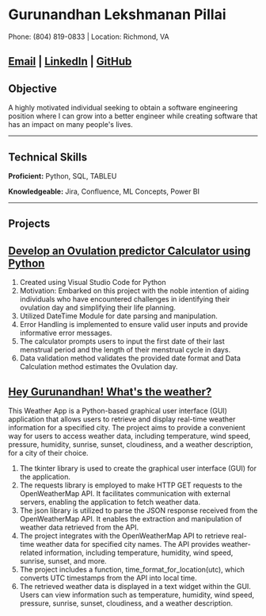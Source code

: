 # Gurunandhan Lekshmanan Pillai

Phone: (804) 819-0833 | Location: Richmond, VA

[Email](mailto:Gurunandhan05@gmail.com) | [LinkedIn](https://www.linkedin.com/in/nandhan-pillai-624a7a293/) | [GitHub](https://github.com/NandhanGPillai)
---

## Objective
A highly motivated individual seeking to obtain a software engineering position where I can grow into a better engineer while creating software that has an impact on many people's lives.

___
## Technical Skills
**Proficient:** Python, SQL, TABLEU

**Knowledgeable:** Jira, Confluence, ML Concepts, Power BI

___
## Projects

[Develop an Ovulation predictor Calculator using Python ](https://github.com/NandhanGPillai/Ovulation-Day-Prediction) 
---

1. Created using Visual Studio Code for Python
2. Motivation: Embarked on this project with the noble intention of aiding individuals who have encountered challenges in identifying their ovulation 
   day and simplifying their life planning.
3. Utilized DateTime Module for date parsing and manipulation.
4. Error Handling is implemented to ensure valid user inputs and provide informative error messages.
5. The calculator prompts users to input the first date of their last menstrual period and the length of their menstrual cycle in days.
6. Data validation method validates the provided date format and Data Calculation method estimates the Ovulation day.

[Hey Gurunandhan! What's the weather?](https://github.com/NandhanGPillai/Weather-App)
---

This Weather App is a Python-based graphical user interface (GUI) application that allows users to retrieve and display real-time weather information for a specified city. The project aims to provide a convenient way for users to access weather data, including temperature, wind speed, pressure, humidity, sunrise, sunset, cloudiness, and a weather description, for a city of their choice.
1. The tkinter library is used to create the graphical user interface (GUI) for the application.
2. The requests library is employed to make HTTP GET requests to the OpenWeatherMap API. It facilitates communication with external servers, enabling 
   the application to fetch weather data.
3. The json library is utilized to parse the JSON response received from the OpenWeatherMap API. It enables the extraction and manipulation of weather 
   data retrieved from the API.
4. The project integrates with the OpenWeatherMap API to retrieve real-time weather data for specified city names. The API 
   provides weather-related information, including temperature, humidity, wind speed, sunrise, sunset, and more.
5. The project includes a function, time_format_for_location(utc), which converts UTC timestamps from the API into local time.
6. The retrieved weather data is displayed in a text widget within the GUI. Users can view information such as temperature, humidity, wind speed, 
   pressure, sunrise, sunset, cloudiness, and a weather description.








